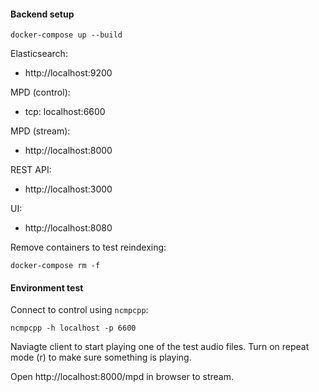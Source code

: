 #### Backend setup

    docker-compose up --build

Elasticsearch:
- http://localhost:9200

MPD (control):
- tcp: localhost:6600

MPD (stream):
- http://localhost:8000

REST API:
- http://localhost:3000

UI:
- http://localhost:8080

Remove containers to test reindexing:

    docker-compose rm -f

#### Environment test

Connect to control using `ncmpcpp`:

    ncmpcpp -h localhost -p 6600

Naviagte client to start playing one of the test audio files. Turn on repeat mode (r) to make sure something is playing.

Open http://localhost:8000/mpd in browser to stream.
